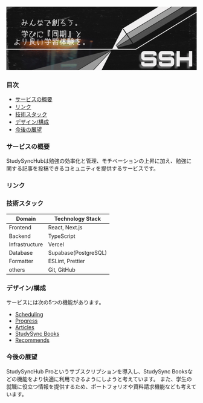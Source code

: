 ![Study Sync Hub](public/images/header5.png)

### 目次

- [サービスの概要](#サービスの概要)
- [リンク](#リンク)
- [技術スタック](#技術スタック)
- [デザイン/構成](#デザイン/構成)
- [今後の展望](#今後の展望)

### サービスの概要

StudySyncHubは勉強の効率化と管理、モチベーションの上昇に加え、勉強に関する記事を投稿できるコミュニティを提供するサービスです。

### リンク

<!--- ここにVercelのURLを貼る --->

### 技術スタック

| Domain         | Technology Stack              |
| -------------- | ----------------------------- |
| Frontend       | React, Next.js                |
| Backend        | TypeScript                    |
| Infrastructure | Vercel                        |
| Database       | Supabase(PostgreSQL)          |
| Formatter      | ESLint, Prettier              |
| others         | Git, GitHub                   |

### デザイン/構成

サービスには次の5つの機能があります。

- [Scheduling]()
- [Progress]()
- [Articles]()
- [StudySync Books]()
- [Recommends]()

<!--- なんとなく勉強不足なので勉強してから書く --->

### 今後の展望

StudySyncHub Proというサブスクリプションを導入し、StudySync Booksなどの機能をより快適に利用できるようにしようと考えています。
また、学生の就職に役立つ情報を提供するため、ポートフォリオや資料請求機能なども考えています。
